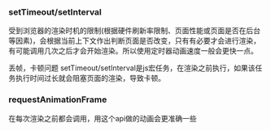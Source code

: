 ### setTimeout/setInterval
受到浏览器的渲染时机的限制(根据硬件刷新率限制、页面性能或页面是否在后台等因素)，会根据当前上下文作出判断页面是否改变，只有有必要才会进行渲染，有可能调用几次之后才会开始渲染。所以使用定时器动画速度一般会更快一点。

丢帧，卡顿问题
setTimeout/setInterval是js宏任务，在渲染之前执行，如果该任务执行时间过长就会阻塞页面的渲染，导致卡顿。

### requestAnimationFrame
在每次渲染之前都会调用，用这个api做的动画会更准确一些

